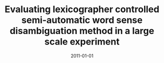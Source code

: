 ---
# Documentation: https://wowchemy.com/docs/managing-content/

title: Evaluating lexicographer controlled semi-automatic word sense disambiguation
  method in a large scale experiment
subtitle: ''
summary: ''
authors:
- Bartosz H. Broda
- piasecki
tags: []
categories: []
date: '2011-01-01'
lastmod: 2022-10-07T05:11:17Z
featured: false
draft: false

# Featured image
# To use, add an image named `featured.jpg/png` to your page's folder.
# Focal points: Smart, Center, TopLeft, Top, TopRight, Left, Right, BottomLeft, Bottom, BottomRight.
image:
  caption: ''
  focal_point: ''
  preview_only: false

# Projects (optional).
#   Associate this post with one or more of your projects.
#   Simply enter your project's folder or file name without extension.
#   E.g. `projects = ["internal-project"]` references `content/project/deep-learning/index.md`.
#   Otherwise, set `projects = []`.
projects: []
publishDate: '2022-10-07T05:11:16.225020Z'
publication_types:
- '2'
abstract: ''
publication: '*Control and Cybernetics*'
url_pdf: http://control.ibspan.waw.pl:3000/contents/export?filename=2011-2-11-Broda_Piasecki.pdf
---